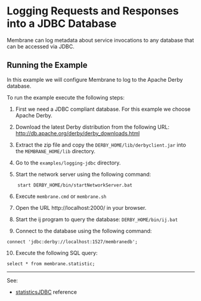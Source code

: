 # Logging Requests and Responses into a JDBC Database

Membrane can log metadata about service invocations to any database that can be accessed via JDBC.
    

## Running the Example

In this example we will configure Membrane to log to the Apache Derby database. 

To run the example execute the following steps:

1. First we need a JDBC compliant database. For this example we choose Apache Derby.

2. Download the latest Derby distribution from the following URL:  http://db.apache.org/derby/derby_downloads.html

3. Extract the zip file and copy the `DERBY_HOME/lib/derbyclient.jar` into the `MEMBRANE_HOME/lib` directory.

4. Go to the `examples/logging-jdbc` directory.

5. Start the network server using the following command:    
```
    start DERBY_HOME/bin/startNetworkServer.bat
```
6. Execute `membrane.cmd` or `membrane.sh`

7. Open the URL http://localhost:2000/ in your browser.

8. Start the ij program to query the database: `DERBY_HOME/bin/ij.bat`

9. Connect to the database using the following command:
```
connect 'jdbc:derby://localhost:1527/membranedb';
```
10. Execute the following SQL query:
```
select * from membrane.statistic;
```

---
See:
- [statisticsJDBC](https://membrane-soa.org/api-gateway-doc/current/configuration/reference/statisticsJDBC.htm) reference